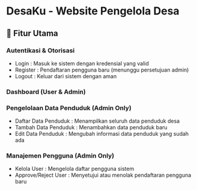 # DesaKu - Website Pengelola Desa

## 🚀 Fitur Utama

### Autentikasi & Otorisasi
- Login : Masuk ke sistem dengan kredensial yang valid
- Register : Pendaftaran pengguna baru (menunggu persetujuan admin)
- Logout : Keluar dari sistem dengan aman

### Dashboard (User & Admin)

### Pengelolaan Data Penduduk (Admin Only)
- Daftar Data Penduduk : Menampilkan seluruh data penduduk desa
- Tambah Data Penduduk : Menambahkan data penduduk baru
- Edit Data Penduduk : Mengubah informasi data penduduk yang sudah ada

### Manajemen Pengguna (Admin Only)
- Kelola User : Mengelola daftar pengguna sistem
- Approve/Reject User : Menyetujui atau menolak pendaftaran pengguna baru
